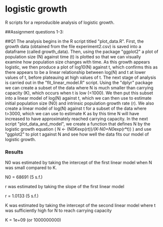 # logistic growth
R scripts for a reproducible analysis of logistic growth.

##Assignment questions 1-3:

##Q1
The analysis begins in the R script titled "plot_data.R". First, the growth data (obtained from the file experiment2.csv) is saved into a dataframe (called growth_data). Then, using the package "ggplot2" a plot of population size (N) against time (t) is plotted so that we can visually examine how population size changes with time. As this growth appears logistic, we then produce a plot of log10(N) against t, which confirms this as there appears to be a linear relationship between log(N) and t at lower values of t, before plateauing at high values of t.
The next stage of analysis is carried out in the "fit_linear_model.R" script. Using the "dplyr" package we can create a subset of the data where N is much smaller than carrying capacity (K), which occurs when t is low (<1000). We then put this subset into a linear model of log(N) against t, which we can then use to estimate initial population size (N0) and intrinsic population growth rate (r). We also create a linear model of log(N) against t for a subset of the data where t>3000, which we can use to estimate K as by this time N will have increased to have approximately reached carrying capacity.
In the next script "plot_data_and_model", we create a function that defines N by the logistic growth equation ( N <- (N0*K*exp(r*t))/(K-N0+N0*exp(r*t)) ) and use "ggplot2" to plot t against N and see how well the data fits our model of logistic growth.
### Results
N0 was estimated by taking the intercept of the first linear model when N was small compared to K.

N0 = 68691 (5 s.f.)

r was estimated by taking the slope of the first linear model

r = 1.0133 (5 s.f.)

K was estimated by taking the intercept of the second linear model where t was sufficiently high for N to reach carrying capacity

K = 1e+09 (or 1000000000)
